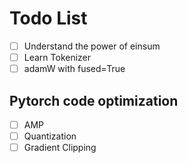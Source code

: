 # Todo List

- [ ] Understand the power of einsum
- [ ] Learn Tokenizer
- [ ] adamW with fused=True

## Pytorch code optimization
- [ ] AMP
- [ ] Quantization
- [ ] Gradient Clipping
